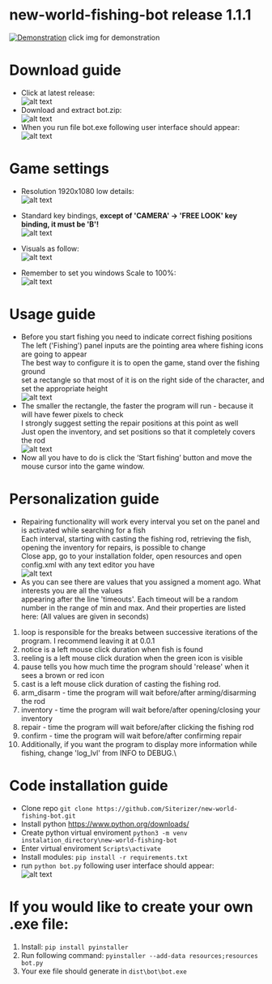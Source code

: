 # new-world-fishing-bot release 1.1.1

[![Demonstration](https://i.imgur.com/SLQC3oT.png)](https://www.youtube.com/watch?v=fxEKNIxCn38)
click img for demonstration

# Download guide
* Click at latest release:\
  ![alt text](https://i.imgur.com/Dj1hNl2.png)
* Download and extract bot.zip:\
  ![alt text](https://i.imgur.com/HFLQu24.png)
* When you run file bot.exe following user interface should appear:\
  ![alt text](https://i.imgur.com/d6CWy0c.png)

# Game settings
* Resolution 1920x1080 low details:\
  ![alt text](https://i.imgur.com/jtXCsw0.png)

* Standard key bindings, **except of 'CAMERA' -> 'FREE LOOK' key binding, it must be 'B'!**\
  ![alt text](https://i.imgur.com/oGIdYhR.png)
  
* Visuals as follow:\
  ![alt text](https://i.imgur.com/bkiBTfu.png)
  
* Remember to set you windows Scale to 100%:\
  ![alt text](https://i.imgur.com/0302u4A.png)

# Usage guide
* Before you start fishing you need to indicate correct fishing positions\
  The left ('Fishing') panel inputs are the pointing area where fishing icons are going to appear\
  The best way to configure it is to open the game, stand over the fishing ground\
  set a rectangle so that most of it is on the right side of the character, and set the appropriate height\
  ![alt text](https://i.imgur.com/4mikQR1.png)
* The smaller the rectangle, the faster the program will run - because it will have fewer pixels to check\
  I strongly suggest setting the repair positions at this point as well\
  Just open the inventory, and set positions so that it completely covers the rod\
  ![alt text](https://i.imgur.com/caYEloT.png)
* Now all you have to do is click the ‘Start fishing’ button and move the mouse cursor into the game window.

# Personalization guide
* Repairing functionality will work every interval you set on the panel and is activated while searching for a fish\
  Each interval, starting with casting the fishing rod, retrieving the fish, opening the inventory for repairs, is possible to change\
  Close app, go to your installation folder, open resources and open config.xml with any text editor you have\
  ![alt text](https://i.imgur.com/0yR6nIM.png)
* As you can see there are values that you assigned a moment ago. What interests you are all the values\
  appearing after the line 'timeouts'. Each timeout will be a random number in the range of min and max.
  And their properties are listed here: (All values are given in seconds)
1. loop is responsible for the breaks between successive iterations of the program. I recommend leaving it at 0.0.1
2. notice is a left mouse click duration when fish is found
3. reeling is a left mouse click duration when the green icon is visible
4. pause tells you how much time the program should 'release' when it sees a brown or red icon
5. cast is a left mouse click duration of casting the fishing rod.
6. arm_disarm - time the program will wait before/after arming/disarming the rod
7. inventory - time the program will wait before/after opening/closing your inventory
8. repair - time the program will wait before/after clicking the fishing rod
9. confirm - time the program will wait before/after confirming repair
10. Additionally, if you want the program to display more information while fishing, change 'log_lvl' from INFO to DEBUG.\

# Code installation guide
* Clone repo ```git clone https://github.com/Siterizer/new-world-fishing-bot.git```
* Install python https://www.python.org/downloads/
* Create python virtual enviroment ```python3 -m venv instalation_directory\new-world-fishing-bot```
* Enter virtual enviroment ```Scripts\activate```
* Install modules: ```pip install -r requirements.txt```
* run ```python bot.py``` following user interface should appear:\
![alt text](https://i.imgur.com/C1oW6IS.png)
# If you would like to create your own .exe file:
1. Install: ```pip install pyinstaller```
2. Run following command: ```pyinstaller --add-data resources;resources bot.py```
3. Your exe file should generate in ```dist\bot\bot.exe ```
